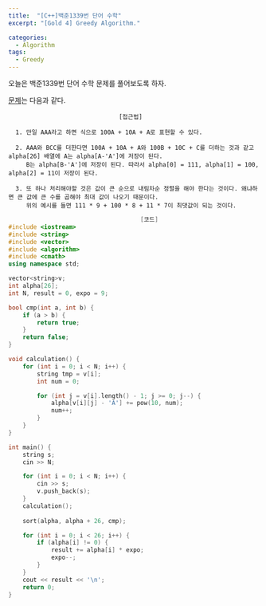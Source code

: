 ```yaml
---
title:  "[C++]백준1339번 단어 수학"
excerpt: "[Gold 4] Greedy Algorithm."

categories:
  - Algorithm
tags:
  - Greedy
---
```

오늘은 백준1339번 단어 수학 문제를 풀어보도록 하자.


[문제](https://www.acmicpc.net/problem/1339)는 다음과 같다.


                                   [접근법]

      1. 만일 AAA라고 하면 식으로 100A + 10A + A로 표현할 수 있다.

      2. AAA와 BCC를 더한다면 100A + 10A + A와 100B + 10C + C를 더하는 것과 같고 alpha[26] 배열에 A는 alpha[A-'A']에 저장이 된다.
         B는 alpha[B-'A']에 저장이 된다. 따라서 alpha[0] = 111, alpha[1] = 100, alpha[2] = 11이 저장이 된다.
      
      3. 또 하나 처리해야할 것은 값이 큰 순으로 내림차순 정렬을 해야 한다는 것이다. 왜냐하면 큰 값에 큰 수를 곱해야 최대 값이 나오기 때문이다.
         위의 예시를 들면 111 * 9 + 100 * 8 + 11 * 7이 최댓값이 되는 것이다.
      
      

```c++
                                     [코드]
#include <iostream>
#include <string>
#include <vector>
#include <algorithm>
#include <cmath>
using namespace std;

vector<string>v;
int alpha[26];
int N, result = 0, expo = 9;

bool cmp(int a, int b) {
	if (a > b) {
		return true;
	}
	return false;
}

void calculation() {
	for (int i = 0; i < N; i++) {
		string tmp = v[i];
		int num = 0;

		for (int j = v[i].length() - 1; j >= 0; j--) {
			alpha[v[i][j] - 'A'] += pow(10, num);
			num++;
		}
	}
}

int main() {
    string s;
	cin >> N;

	for (int i = 0; i < N; i++) {
		cin >> s;
		v.push_back(s);
	}
	calculation();
	
	sort(alpha, alpha + 26, cmp);

	for (int i = 0; i < 26; i++) {
		if (alpha[i] != 0) {
			result += alpha[i] * expo;
			expo--;
		}
	}
	cout << result << '\n';
	return 0;
}
```
